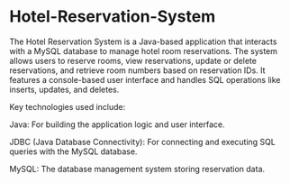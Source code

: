 # Hotel-Reservation-System

The Hotel Reservation System is a Java-based application that interacts with a MySQL database to manage hotel room reservations. 
The system allows users to reserve rooms, view reservations, update or delete reservations, and retrieve room numbers based on reservation IDs. It features a console-based user interface and handles SQL operations like inserts, updates, and deletes.

Key technologies used include:

Java: For building the application logic and user interface.

JDBC (Java Database Connectivity): For connecting and executing SQL queries with the MySQL database.

MySQL: The database management system storing reservation data.
